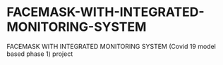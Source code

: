 # FACEMASK-WITH-INTEGRATED-MONITORING-SYSTEM
FACEMASK WITH INTEGRATED MONITORING SYSTEM (Covid 19 model based phase 1) project
